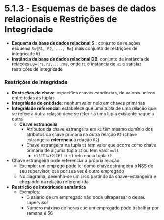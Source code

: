 # 5.1.3 - Esquemas de bases de dados relacionais e Restrições de Integridade

* **Esquema da base de dados relacional S** :  conjunto de relações esquema `S={R1, R2, ..., Rm}` mais conjunto de restrições de integridade `RI`
* **Instância da base de dados relacional DB**: conjunto de instância de relações `DB={r1,r2,...,rm}`, onde `ri` é instância de `Ri` e satisfaz restrições de integridade

### Restrições de integridade

* **Restrições de chave**: especifica chaves candidatas, de valores únicos entre todas as tuplas
* **Integridade de entidade**: nenhum valor nulo em chaves primárias
* **Integridade referencial**: estabelece que uma tupla de uma relação que se refere a outra relação deve se referir a uma tupla existente naquela outra
  * **Chave estrangeira**
    * Atributos da chave estrangeira em `R1` têm mesmo domínio dos atributos da chave primária na outra relação `R2` (chave estrangeira **referencia** a relação `R2`)
    * Chave estrangeira na tupla `t1` tem valor que ocorre como chave primária de alguma tupla `t2` ou tem valor `null`
      * `t1[CE]=t2[CP]` -> `t1` referencia tupla `t2`
* Chave estrangeira pode referenciar a própria relação
  * Exemplo: um emprego pode ter como chave estrangeira o NSS de seu supervisor, que por sua vez é outro empregado
  * No diagrama, desenha-se um arco partindo da chave-estrangeira e chegando na relação referenciada
* **Restrição de integridade semântica**
  * Exemplos:
    * O salário de um empregado não pode ultrapassar o de seu supervisor
    * Número máximo de horas que um empregado pode trabalhar por semana é 56
